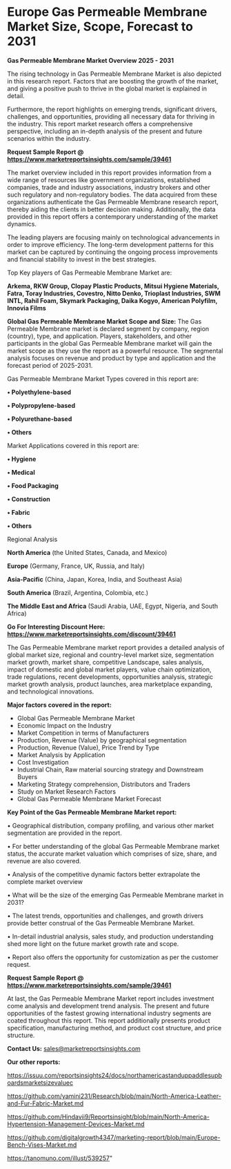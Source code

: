 # Europe Gas Permeable Membrane Market Size, Scope, Forecast to 2031

<Strong> Gas Permeable Membrane Market Overview 2025 - 2031</strong>

The rising technology in Gas Permeable Membrane Market is also depicted in this research report. Factors that are boosting the growth of the market, and giving a positive push to thrive in the global market is explained in detail.

Furthermore, the report highlights on emerging trends, significant drivers, challenges, and opportunities, providing all necessary data for thriving in the industry. This report market research offers a comprehensive perspective, including an in-depth analysis of the present and future scenarios within the industry.

<strong>Request Sample Report @ <a href=https://www.marketreportsinsights.com/sample/39461>https://www.marketreportsinsights.com/sample/39461</a></strong>

The market overview included in this report provides information from a wide range of resources like government organizations, established companies, trade and industry associations, industry brokers and other such regulatory and non-regulatory bodies. The data acquired from these organizations authenticate the Gas Permeable Membrane research report, thereby aiding the clients in better decision making. Additionally, the data provided in this report offers a contemporary understanding of the market dynamics.

The leading players are focusing mainly on technological advancements in order to improve efficiency. The long-term development patterns for this market can be captured by continuing the ongoing process improvements and financial stability to invest in the best strategies.

Top Key players of Gas Permeable Membrane Market are:

<strong>Arkema, RKW Group, Clopay Plastic Products, Mitsui Hygiene Materials, Fatra, Toray Industries, Covestro, Nitto Denko, Trioplast Industries, SWM INTL, Rahil Foam, Skymark Packaging, Daika Kogyo, American Polyfilm, Innovia Films</strong>

<strong><b>Global Gas Permeable Membrane Market Scope and Size:</b></strong>
The Gas Permeable Membrane market is declared segment by company, region (country), type, and application. Players, stakeholders, and other participants in the global Gas Permeable Membrane market will gain the market scope as they use the report as a powerful resource. The segmental analysis focuses on revenue and product by type and application and the forecast period of 2025-2031.

Gas Permeable Membrane Market Types covered in this report are:

<strong>•  Polyethylene-based

•  Polypropylene-based

•  Polyurethane-based

•  Others</strong>

Market Applications covered in this report are:

<strong>•  Hygiene

•  Medical

•  Food Packaging

•  Construction

•  Fabric

•  Others</strong> 

Regional Analysis

<strong>North America</strong> (the United States, Canada, and Mexico)

<strong>Europe</strong> (Germany, France, UK, Russia, and Italy)

<strong>Asia-Pacific</strong> (China, Japan, Korea, India, and Southeast Asia)

<strong>South America</strong> (Brazil, Argentina, Colombia, etc.)

<strong>The Middle East and Africa</strong> (Saudi Arabia, UAE, Egypt, Nigeria, and South Africa)

<strong>Go For Interesting Discount Here: <a href=https://www.marketreportsinsights.com/discount/39461>https://www.marketreportsinsights.com/discount/39461</a></strong>

The Gas Permeable Membrane market report provides a detailed analysis of global market size, regional and country-level market size, segmentation market growth, market share, competitive Landscape, sales analysis, impact of domestic and global market players, value chain optimization, trade regulations, recent developments, opportunities analysis, strategic market growth analysis, product launches, area marketplace expanding, and technological innovations.

<strong><b>Major factors covered in the report:</b></strong>
<ul>
  <li>Global Gas Permeable Membrane Market </li>
  <li>Economic Impact on the Industry</li>
  <li>Market Competition in terms of Manufacturers</li>
  <li>Production, Revenue (Value) by geographical segmentation</li>
  <li>Production, Revenue (Value), Price Trend by Type</li>
  <li>Market Analysis by Application</li>
  <li>Cost Investigation</li>
  <li>Industrial Chain, Raw material sourcing strategy and Downstream Buyers</li>
  <li>Marketing Strategy comprehension, Distributors and Traders</li>
  <li>Study on Market Research Factors</li>
  <li>Global Gas Permeable Membrane Market Forecast</li>
</ul>

<strong><b>Key Point of the Gas Permeable Membrane Market report:</b></strong>

• Geographical distribution, company profiling, and various other market segmentation are provided in the report.

• For better understanding of the global Gas Permeable Membrane market status, the accurate market valuation which comprises of size, share, and revenue are also covered.

• Analysis of the competitive dynamic factors better extrapolate the complete market overview

• What will be the size of the emerging Gas Permeable Membrane market in 2031?

• The latest trends, opportunities and challenges, and growth drivers provide better construal of the Gas Permeable Membrane Market.

• In-detail industrial analysis, sales study, and production understanding shed more light on the future market growth rate and scope.

• Report also offers the opportunity for customization as per the customer request.

<strong>Request Sample Report @ <a href=https://www.marketreportsinsights.com/sample/39461>https://www.marketreportsinsights.com/sample/39461</a></strong>

At last, the Gas Permeable Membrane Market report includes investment come analysis and development trend analysis. The present and future opportunities of the fastest growing international industry segments are coated throughout this report. This report additionally presents product specification, manufacturing method, and product cost structure, and price structure.

<strong>Contact Us:</strong>
sales@marketreportsinsights.com

<strong>Our other reports:</strong>

<a href=https://issuu.com/reportsinsights24/docs/northamericastanduppaddlesupboardsmarketsizevaluec>https://issuu.com/reportsinsights24/docs/northamericastanduppaddlesupboardsmarketsizevaluec</a>

<a href=https://github.com/yamini231/Research/blob/main/North-America-Leather-and-Fur-Fabric-Market.md>https://github.com/yamini231/Research/blob/main/North-America-Leather-and-Fur-Fabric-Market.md</a>

<a href=https://github.com/Hindavii9/Reportsinsight/blob/main/North-America-Hypertension-Management-Devices-Market.md>https://github.com/Hindavii9/Reportsinsight/blob/main/North-America-Hypertension-Management-Devices-Market.md</a>

<a href=https://github.com/digitalgrowth4347/marketing-report/blob/main/Europe-Bench-Vises-Market.md>https://github.com/digitalgrowth4347/marketing-report/blob/main/Europe-Bench-Vises-Market.md</a>

<a href=https://tanomuno.com/illust/539257>https://tanomuno.com/illust/539257</a>"
